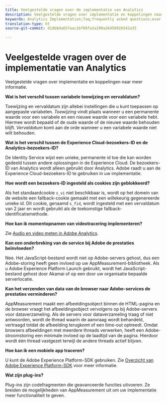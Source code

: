 ```yaml
---
title: Veelgestelde vragen over de implementatie van Analytics
description: Veelgestelde vragen over implementatie en koppelingen naar meer informatie.
keywords: Analytics Implementation;faq;frequently asked questions;evar expiration;custom event visibility;timestamp;visitor id grace period;visitor id;Experience Cloud visitor id;analytics visitor id;dtm;heartbeat;cookies;tracking server;performance;javascript;data collection;s_code version;s_code debug;track link types;track video;track mobile app;first party cookie;ssl certificate;certification expiration;certificate expiration;plugins;data insertion api;500 error;500;Manage user;manage group;users;groups
translation-type: ht
source-git-commit: d1db8da65faac1bf09fa2a290a2645092b542a35

---
```



# Veelgestelde vragen over de implementatie van Analytics

Veelgestelde vragen over implementatie en koppelingen naar meer informatie.

**Wat is het verschil tussen variabele toewijzing en vervaldatum?**

Toewijzing en vervaldatum zijn allebei instellingen die u kunt toepassen op aangepaste variabelen. *Toewijzing* vindt plaats wanneer u een permanente waarde voor een variabele en een nieuwe waarde voor een variabele hebt. Hiermee wordt bepaald of de oude waarde of de nieuwe waarde behouden blijft. *Vervaldatum* komt aan de orde wanneer u een variabele waarde niet wilt behouden.

**Wat is het verschil tussen de Experience Cloud-bezoekers-ID en de Analytics-bezoekers-ID?**

De Identity Service wijst een unieke, permanente id toe die kan worden gedeeld tussen andere oplossingen in de Experience Cloud. De bezoekers-ID van Analytics wordt alleen gebruikt door Analytics. Adobe raadt u aan de Experience Cloud-bezoekers-ID te gebruiken in uw implementatie.

**Hoe wordt een bezoekers-ID ingesteld als cookies zijn geblokkeerd?**

Als het standaardcookie `s_vi` niet beschikbaar is, wordt op het domein van de website een fallback-cookie gemaakt met een willekeurig gegenereerde unieke id. Dit cookie, genaamd `s_fid`, wordt ingesteld met een vervaldatum van 2 jaar en wordt gebruikt als de toekomstige fallback-identificatiemethode.

**Hoe kan ik momentopnamen van videotracering implementeren?**

Zie [Audio en video meten in Adobe Analytics](https://docs.adobe.com/content/help/nl-NL/media-analytics/using/media-overview.html).

**Kan een onderbreking van de service bij Adobe de prestaties beïnvloeden?**

Nee. Het JavaScript-bestand wordt niet op Adobe-servers gehost, dus een Adobe-storing heeft geen invloed op uw AppMeasurement-bibliotheek. Als u Adobe Experience Platform Launch gebruikt, wordt het JavaScript-bestand gehost door Akamai of op een door uw organisatie bepaalde serverlocatie.

**Kan het verzenden van data van de browser naar Adobe-services de prestaties verminderen?**

AppMeasurement maakt een afbeeldingsobject binnen de HTML-pagina en de browser vraagt het afbeeldingsobject vervolgens op bij Adobe-servers voor dataverzameling. Als de servers voor dataverzameling traag of niet antwoorden, wordt de thread waarin de aanvraag wordt behandeld, vertraagd totdat de afbeelding terugkomt of een time-out optreedt. Omdat browsers afbeeldingen met meerdere threads verwerken, heeft een Adobe-stroomstoring een minimale invloed op de laadtijd van de pagina. Hierdoor wordt één thread vastgezet terwijl de andere threads actief blijven.

**Hoe kan ik een mobiele app traceren?**

U kunt de Adobe Experience Platform-SDK gebruiken. Zie [Overzicht van Adobe Experience Platform-SDK](https://aep-sdks.gitbook.io/docs/) voor meer informatie.

**Wat zijn plug-ins?**

Plug-ins zijn codefragmenten die geavanceerde functies uitvoeren. Ze breiden de mogelijkheden van AppMeasurement uit om uw implementatie meer functionaliteit te geven.
